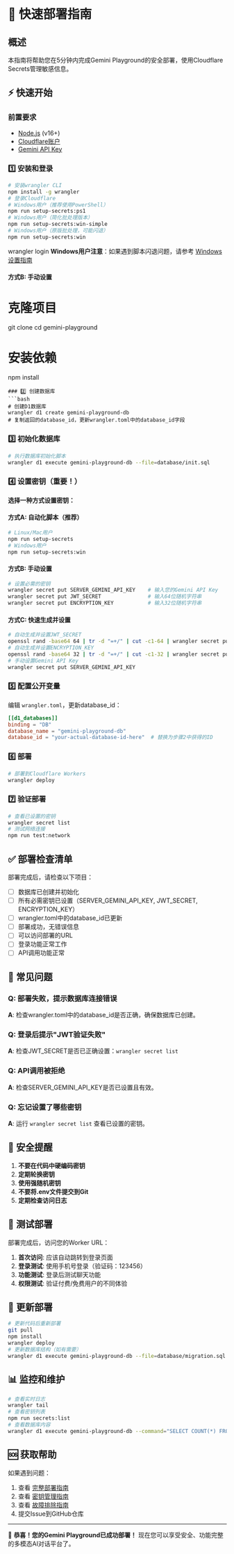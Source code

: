 # 🚀 快速部署指南
## 概述
本指南将帮助您在5分钟内完成Gemini Playground的安全部署，使用Cloudflare Secrets管理敏感信息。
## ⚡ 快速开始
### 前置要求
- [Node.js](https://nodejs.org/) (v16+)
- [Cloudflare账户](https://dash.cloudflare.com/)
- [Gemini API Key](https://aistudio.google.com/app/apikey)
### 1️⃣ 安装和登录
```bash
# 安装wrangler CLI
npm install -g wrangler
# 登录Cloudflare
# Windows用户（推荐使用PowerShell）
npm run setup-secrets:ps1
# Windows用户（简化批处理版本）
npm run setup-secrets:win-simple
# Windows用户（原版批处理，可能闪退）
npm run setup-secrets:win
```
wrangler login
**Windows用户注意**：如果遇到脚本闪退问题，请参考 [Windows设置指南](WINDOWS_SETUP.md)
#### 方式B: 手动设置
# 克隆项目
git clone <your-repo-url>
cd gemini-playground
# 安装依赖
npm install
```
### 2️⃣ 创建数据库
```bash
# 创建D1数据库
wrangler d1 create gemini-playground-db
# 复制返回的database_id，更新wrangler.toml中的database_id字段
```
### 3️⃣ 初始化数据库
```bash
# 执行数据库初始化脚本
wrangler d1 execute gemini-playground-db --file=database/init.sql
```
### 4️⃣ 设置密钥（重要！）
**选择一种方式设置密钥：**
#### 方式A: 自动化脚本（推荐）
```bash
# Linux/Mac用户
npm run setup-secrets
# Windows用户
npm run setup-secrets:win
```
#### 方式B: 手动设置
```bash
# 设置必需的密钥
wrangler secret put SERVER_GEMINI_API_KEY    # 输入您的Gemini API Key
wrangler secret put JWT_SECRET               # 输入64位随机字符串
wrangler secret put ENCRYPTION_KEY           # 输入32位随机字符串
```
#### 方式C: 快速生成并设置
```bash
# 自动生成并设置JWT_SECRET
openssl rand -base64 64 | tr -d "=+/" | cut -c1-64 | wrangler secret put JWT_SECRET
# 自动生成并设置ENCRYPTION_KEY
openssl rand -base64 32 | tr -d "=+/" | cut -c1-32 | wrangler secret put ENCRYPTION_KEY
# 手动设置Gemini API Key
wrangler secret put SERVER_GEMINI_API_KEY
```
### 5️⃣ 配置公开变量
编辑 `wrangler.toml`，更新database_id：
```toml
[[d1_databases]]
binding = "DB"
database_name = "gemini-playground-db"
database_id = "your-actual-database-id-here"  # 替换为步骤2中获得的ID
```
### 6️⃣ 部署
```bash
# 部署到Cloudflare Workers
wrangler deploy
```
### 7️⃣ 验证部署
```bash
# 查看已设置的密钥
wrangler secret list
# 测试网络连接
npm run test:network
```
## ✅ 部署检查清单
部署完成后，请检查以下项目：
- [ ] 数据库已创建并初始化
- [ ] 所有必需密钥已设置（SERVER_GEMINI_API_KEY, JWT_SECRET, ENCRYPTION_KEY）
- [ ] wrangler.toml中的database_id已更新
- [ ] 部署成功，无错误信息
- [ ] 可以访问部署的URL
- [ ] 登录功能正常工作
- [ ] API调用功能正常
## 🔧 常见问题
### Q: 部署失败，提示数据库连接错误
**A**: 检查wrangler.toml中的database_id是否正确，确保数据库已创建。
### Q: 登录后提示"JWT验证失败"
**A**: 检查JWT_SECRET是否已正确设置：`wrangler secret list`
### Q: API调用被拒绝
**A**: 检查SERVER_GEMINI_API_KEY是否已设置且有效。
### Q: 忘记设置了哪些密钥
**A**: 运行 `wrangler secret list` 查看已设置的密钥。
## 🔐 安全提醒
1. **不要在代码中硬编码密钥**
2. **定期轮换密钥**
3. **使用强随机密钥**
4. **不要将.env文件提交到Git**
5. **定期检查访问日志**
## 📱 测试部署
部署完成后，访问您的Worker URL：
1. **首次访问**: 应该自动跳转到登录页面
2. **登录测试**: 使用手机号登录（验证码：123456）
3. **功能测试**: 登录后测试聊天功能
4. **权限测试**: 验证付费/免费用户的不同体验
## 🔄 更新部署
```bash
# 更新代码后重新部署
git pull
npm install
wrangler deploy
# 更新数据库结构（如有需要）
wrangler d1 execute gemini-playground-db --file=database/migration.sql
```
## 📊 监控和维护
```bash
# 查看实时日志
wrangler tail
# 查看密钥列表
npm run secrets:list
# 查看数据库内容
wrangler d1 execute gemini-playground-db --command="SELECT COUNT(*) FROM users"
```
## 🆘 获取帮助
如果遇到问题：
1. 查看 [完整部署指南](USER_SYSTEM_DEPLOYMENT.md)
2. 查看 [密钥管理指南](SECRETS_MANAGEMENT.md)
3. 查看 [故障排除指南](TROUBLESHOOTING.md)
4. 提交Issue到GitHub仓库
---
🎉 **恭喜！您的Gemini Playground已成功部署！**
现在您可以享受安全、功能完整的多模态AI对话平台了。
